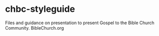 chbc-styleguide
===============

Files and guidance on presentation to present Gospel to the Bible Church Community. BibleChurch.org

